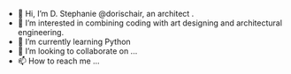 - 👋 Hi, I’m D. Stephanie @dorischair, an architect .
- 👀 I’m interested in combining coding with art designing and architectural engineering.
- 🌱 I’m currently learning Python
- 💞️ I’m looking to collaborate on ...
- 📫 How to reach me ...

<!---
dorischair/dorischair is a ✨ special ✨ repository because its `README.md` (this file) appears on your GitHub profile.
You can click the Preview link to take a look at your changes.
--->
